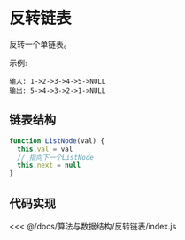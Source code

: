 # 反转链表

反转一个单链表。

示例:

```
输入: 1->2->3->4->5->NULL
输出: 5->4->3->2->1->NULL
```

## 链表结构

```js
function ListNode(val) {
  this.val = val
  // 指向下一个ListNode
  this.next = null
}
```

## 代码实现

<<< @/docs/算法与数据结构/反转链表/index.js

